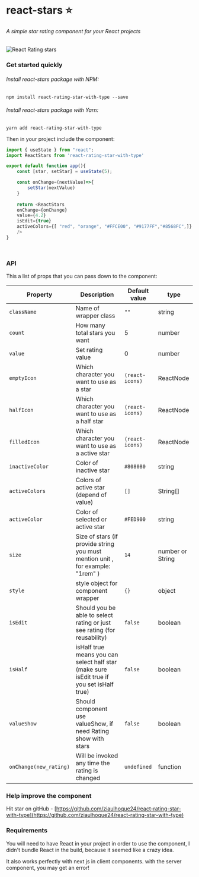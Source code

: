 # react-stars :star:
###### A simple star rating component for your React projects

![React Rating stars](http://i.imgur.com/VDbzbqF.gif)

### Get started quickly

###### Install react-stars package with NPM:
`npm install react-rating-star-with-type --save`

###### Install react-stars package with Yarn:
`yarn add react-rating-star-with-type`

Then in your project include the component:

```javascript
import { useState } from "react";
import ReactStars from 'react-rating-star-with-type'

export default function app(){
    const [star, setStar] = useState(5);

    const onChange=(nextValue)=>{
        setStar(nextValue)
    }
    
    return <ReactStars 
    onChange={onChange} 
    value={4.2}  
    isEdit={true}  
    activeColors={[ "red", "orange", "#FFCE00", "#9177FF","#8568FC",]} 
    />
}




```
### API

This a list of props that you can pass down to the component:

| Property | Description | Default value | type |
| -------- | ----------- | ------------- | ---- |
| `className`  | Name of wrapper class | `""` | string |
| `count`  | How many total stars you want  | 5 | number |
| `value`  | Set rating value  | 0 | number |
| `emptyIcon` | Which character you want to use as a star | `(react-icons)` | ReactNode |
| `halfIcon` | Which character you want to use as a half star | `(react-icons)` | ReactNode |
| `filledIcon` | Which character you want to use as a active star | `(react-icons)` | ReactNode |
| `inactiveColor` | Color of inactive star | `#808080` | string |
| `activeColors` | Colors of active star (depend of value) | `[]` | String[] |
| `activeColor` | Color of selected or active star | `#FED900` | string |
| `size` | Size of stars (if provide string you must mention unit , for example: "1rem" ) | `14` | number or String |
| `style` | style object for component wrapper | `{}` | object |
| `isEdit` | Should you be able to select rating or just see rating (for reusability) | `false` | boolean |
| `isHalf` | isHalf true means you can select half star (make sure isEdit true if you set isHalf true) | `false` | boolean |
| `valueShow` | Should component use valueShow, if need Rating show with stars | `false` | boolean
| `onChange(new_rating)` | Will be invoked any time the rating is changed | `undefined` | function |

### Help improve the component
Hit star on gitHub - [https://github.com/ziaulhoque24/react-rating-star-with-type](https://github.com/ziaulhoque24/react-rating-star-with-type)

### Requirements
You will need to have React in your project in order to use the component, I didn't bundle React in the build, because it seemed like a crazy idea.

It also works perfectly with next js in client components. with the server component, you may get an error!